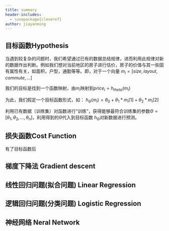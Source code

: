 ```yaml
---
title: summary
header-includes:
  - \usepackage{cleveref}
author: jiayanming
---
```


## 目标函数Hypothesis
当遇到较复杂的问题时，我们希望通过已有的数据总结规律，进而利用此规律对新的数据作出判断。例如我们想对当前地区的房子进行估价，房子的价值与其一些固有属性有关，如面积，户型，通勤等等。即，对于一个向量 
$m_i = [size, layout, commute, ...]$

我们的目标是找到一个函数映射，由$m_i$映射到$price_i = h_{theta}(m_i)$

为此，我们假定一个目标函数形式，如：
$h_{\Theta}(m_i) = \theta_0 + \theta_1 * m_i[1] + \theta_2 * m_i[2]$

利用已有数据（训练集）对函数进行“训练”，获得能够最符合训练集的参数$\Theta = [\theta_1, \theta_2, ..., \theta_n]$，利用得到的$\Theta$代入到目标函数 $h_{\Theta}$对新数据进行预测。

## 损失函数Cost Function
有了目标函数后

## 梯度下降法 Gradient descent

## 线性回归问题(拟合问题) Linear Regression



## 逻辑回归问题(分类问题) Logistic Regression

## 神经网络 Neral Network

